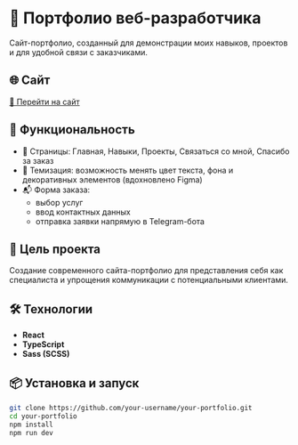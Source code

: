 # 💼 Портфолио веб-разработчика

Сайт-портфолио, созданный для демонстрации моих навыков, проектов и для удобной связи с заказчиками.

## 🌐 Сайт

[🔗 Перейти на сайт](https://portfolio-alpha-ivory-78.vercel.app/)

## 🚀 Функциональность

- 📄 Страницы: Главная, Навыки, Проекты, Связаться со мной, Спасибо за заказ
- 🎨 Темизация: возможность менять цвет текста, фона и декоративных элементов (вдохновлено Figma)
- 📬 Форма заказа:
  - выбор услуг
  - ввод контактных данных
  - отправка заявки напрямую в Telegram-бота

## 🎯 Цель проекта

Создание современного сайта-портфолио для представления себя как специалиста и упрощения коммуникации с потенциальными клиентами.

## 🛠️ Технологии

- **React**
- **TypeScript**
- **Sass (SCSS)**

## 📦 Установка и запуск

```bash
git clone https://github.com/your-username/your-portfolio.git
cd your-portfolio
npm install
npm run dev
